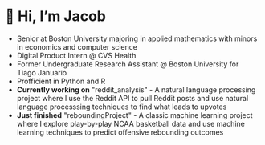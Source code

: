 # 👋 Hi, I’m Jacob
- Senior at Boston University majoring in applied mathematics with minors in economics and computer science
- Digital Product Intern @ CVS Health
- Former Undergraduate Research Assistant @ Boston University for Tiago Januario
- Profficient in Python and R
- **Currently working on** "reddit_analysis" - A natural language processing project where I use the Reddit API to pull Reddit posts and use natural language processsing techniques to find what leads to upvotes
- **Just finished** "reboundingProject" - A classic machine learning project where I explore play-by-play NCAA basketball data and use machine learning techniques to predict offensive rebounding outcomes
<!---
jacobpark1919/jacobpark1919 is a ✨ special ✨ repository because its `README.md` (this file) appears on your GitHub profile.
You can click the Preview link to take a look at your changes.
--->
